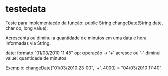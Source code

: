 # testedata

Teste para implementação da função: public String changeDate(String date, char op, long value);

Acrescenta ou diminui a quantidade de minutos em uma data e hora informadas via String.

date: formato "01/03/2010 11:45"
op: operação -> '+' acresce ou '-' diminui
value: quantidade de minutos

Exemplo: changeDate("01/03/2010 23:00", '+', 4000) = "04/03/2010 17:40"
